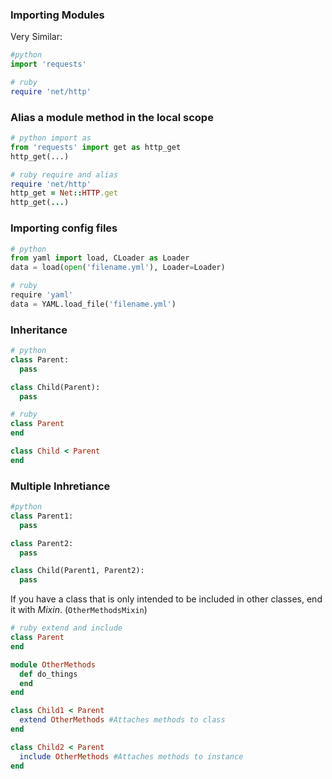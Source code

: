 ### Importing Modules
Very Similar:
```py
#python
import 'requests'
```
```rb
# ruby
require 'net/http'
```

### Alias a module method in the local scope
```py
# python import as
from 'requests' import get as http_get
http_get(...)
```
```rb
# ruby require and alias
require 'net/http'
http_get = Net::HTTP.get
http_get(...)
```

### Importing config files
```py
# python
from yaml import load, CLoader as Loader
data = load(open('filename.yml'), Loader=Loader)
```
```py
# ruby
require 'yaml'
data = YAML.load_file('filename.yml')
```

### Inheritance
```py
# python
class Parent:
  pass

class Child(Parent):
  pass
```
```ruby
# ruby
class Parent
end

class Child < Parent
end
```

### Multiple Inhretiance
```py
#python
class Parent1:
  pass

class Parent2:
  pass

class Child(Parent1, Parent2):
  pass
```

If you have a class that is only intended to be included in other classes, end it with *Mixin*. (`OtherMethodsMixin`)

```ruby
# ruby extend and include
class Parent
end

module OtherMethods
  def do_things
  end
end

class Child1 < Parent
  extend OtherMethods #Attaches methods to class
end

class Child2 < Parent
  include OtherMethods #Attaches methods to instance
end
```

